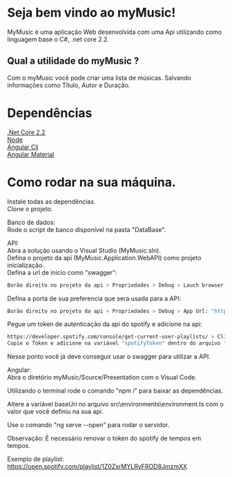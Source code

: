 # Seja bem vindo ao myMusic!
MyMusic é uma aplicação Web desenvolvida com uma Api utilizando como linguagem base o C#, .net core 2.2.

## Qual a utilidade do myMusic ?

Com o myMusic você pode criar uma lista de músicas. Salvando informações como Título, Autor e Duração. 

# Dependências 
[.Net Core 2.2](https://dotnet.microsoft.com/download/dotnet-core/2.2)  
[Node](https://nodejs.org/en/download/)   
[Angular Cli](https://cli.angular.io/)  
[Angular Material](https://material.angular.io/guide/getting-started)
# Como rodar na sua máquina.
Instale todas as dependências.  
Clone o projeto.

Banco de dados:  
Rode o script de banco disponível na pasta "DataBase".


API:  
Abra a solução usando o Visual Studio (MyMusic.sln).  
Defina o projeto da api (MyMusic.Application.WebAPI) como projeto inicialização.  
Defina a url de inicio como "swagger":  
```bash
Borão direito no projeto da api > Propriedades > Debug > Lauch browser: "swagger".
```
Defina a porta de sua preferencia que sera usada para a API:
```bash
Borão direito no projeto da api > Propriedades > Debug > App Url: "http://localhost:11223".
```
Pegue um token de autenticação da api do spotify e adicione na api:
```bash
https://developer.spotify.com/console/get-current-user-playlists/ > Clique em "Get Token" > Clique em"Request Token" > Faça login no spotify > 
Copie o Token e adicione na variável "spotifyToken" dentro do arquivo "HttpClientHelperDomainService.cs"
```
Nesse ponto você já deve conseguir usar o swagger para utilizar a API.  

Angular:  
Abra o diretório myMusic/Source/Presentation com o Visual Code.    

Utilizando o terminal rode o comando "npm i" para baixar as dependências.  

Altere a variável baseUri no arquivo  src\environments\environment.ts  com o valor que você definiu na sua api.

Use o comando "ng serve --open" para rodar o servidor.

Observação: É necessário renovar o token do spotify de tempos em tempos.


Exemplo de playlist: https://open.spotify.com/playlist/1Z0ZsrMYLRyFROD8JmzmXX
